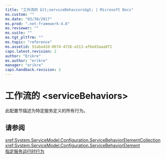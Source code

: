 ```yaml
---
title: "工作流的 &lt;serviceBehaviors&gt; | Microsoft Docs"
ms.custom: ""
ms.date: "03/30/2017"
ms.prod: ".net-framework-4.6"
ms.reviewer: ""
ms.suite: ""
ms.tgt_pltfrm: ""
ms.topic: "reference"
ms.assetid: 51aba42d-0674-4726-a313-af6ed3aaa8f2
caps.latest.revision: 2
author: "Erikre"
ms.author: "erikre"
manager: "erikre"
caps.handback.revision: 2
---
```

# 工作流的 &lt;serviceBehaviors&gt;
此配置节描述为特定服务定义的所有行为。  
  
## 请参阅  
 <xref:System.ServiceModel.Configuration.ServiceBehaviorElementCollection>   
 <xref:System.ServiceModel.Configuration.ServiceBehaviorElement>   
 [指定服务运行时行为](../../../../../docs/framework/wcf/specifying-service-run-time-behavior.md)